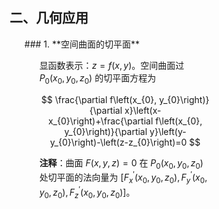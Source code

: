 <div style="float: left; width: 64%; padding: 1%;">

## 二、几何应用

<ul>
### 1. **空间曲面的切平面**

<ul>

显函数表示：$z=f(x, y)$。空间曲面过 $P_{0}\left(x_{0}, y_{0}, z_{0}\right)$ 的切平面方程为

$$
\frac{\partial f\left(x_{0}, y_{0}\right)}{\partial x}\left(x-x_{0}\right)+\frac{\partial f\left(x_{0}, y_{0}\right)}{\partial y}\left(y-y_{0}\right)-\left(z-z_{0}\right)=0
$$

**注释**：曲面 $F(x, y, z)=0$ 在 $P_{0}\left(x_{0}, y_{0}, z_{0}\right)$ 处切平面的法向量为 $\left[F_{x}^{\prime}\left(x_{0}, y_{0}, z_{0}\right), F_{y}^{\prime}\left(x_{0}, y_{0}, z_{0}\right), F_{z}^{\prime}\left(x_{0}, y_{0}, z_{0}\right)\right]$。

</ul>
</ul>

</div>
<div style="float: right; width: 26%; padding: 1%;">

</div>
<div style="clear: both;"></div>
